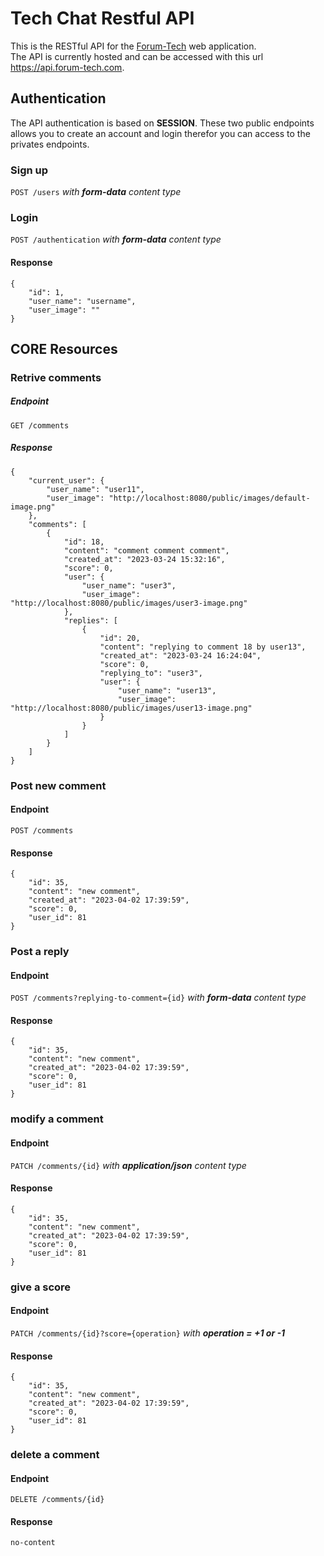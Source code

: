 # Tech Chat Restful API

This is the RESTful API for the [Forum-Tech](https://exemple.com) web application.  
The API is currently hosted and can be accessed with this url https://api.forum-tech.com.

## Authentication

The API authentication is based on **SESSION**. These two public endpoints allows you to create an account and login therefor you can access to the privates endpoints.

### Sign up

`POST /users` _with ***form-data*** content type_

### Login

`POST /authentication` _with ***form-data*** content type_

#### Response

    {
        "id": 1,
        "user_name": "username",
        "user_image": ""
    }

## CORE Resources

### Retrive comments

##### Endpoint

`GET /comments`

##### Response

    {
        "current_user": {
            "user_name": "user11",
            "user_image": "http://localhost:8080/public/images/default-image.png"
        },
        "comments": [
            {
                "id": 18,
                "content": "comment comment comment",
                "created_at": "2023-03-24 15:32:16",
                "score": 0,
                "user": {
                    "user_name": "user3",
                    "user_image": "http://localhost:8080/public/images/user3-image.png"
                },
                "replies": [
                    {
                        "id": 20,
                        "content": "replying to comment 18 by user13",
                        "created_at": "2023-03-24 16:24:04",
                        "score": 0,
                        "replying_to": "user3",
                        "user": {
                            "user_name": "user13",
                            "user_image": "http://localhost:8080/public/images/user13-image.png"
                        }
                    }
                ]
            }
        ]
    }

### Post new comment

#### Endpoint

`POST /comments`

#### Response

    {
        "id": 35,
        "content": "new comment",
        "created_at": "2023-04-02 17:39:59",
        "score": 0,
        "user_id": 81
    }

### Post a reply

#### Endpoint

`POST /comments?replying-to-comment={id}` _with ***form-data*** content type_

#### Response

    {
        "id": 35,
        "content": "new comment",
        "created_at": "2023-04-02 17:39:59",
        "score": 0,
        "user_id": 81
    }

### modify a comment

#### Endpoint

`PATCH /comments/{id}` _with ***application/json*** content type_

#### Response

    {
        "id": 35,
        "content": "new comment",
        "created_at": "2023-04-02 17:39:59",
        "score": 0,
        "user_id": 81
    }

### give a score

#### Endpoint

`PATCH /comments/{id}?score={operation}` _with ***operation = +1 or -1***_

#### Response

    {
        "id": 35,
        "content": "new comment",
        "created_at": "2023-04-02 17:39:59",
        "score": 0,
        "user_id": 81
    }

### delete a comment

#### Endpoint

`DELETE /comments/{id}`

#### Response

    no-content
